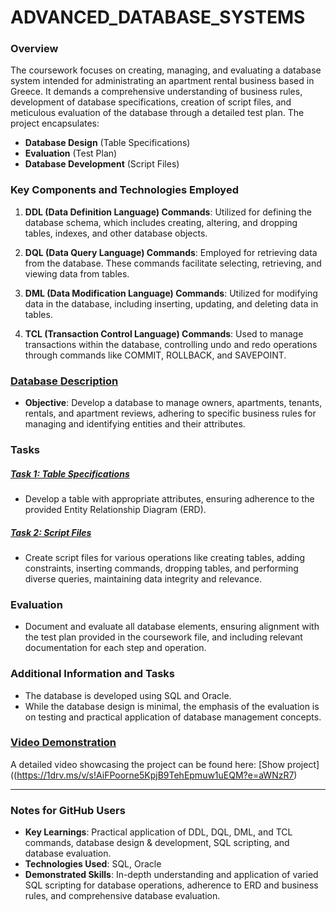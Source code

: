 # ADVANCED_DATABASE_SYSTEMS

### Overview

The coursework focuses on creating, managing, and evaluating a database system intended for administrating an apartment rental business based in Greece. It demands a comprehensive understanding of business rules, development of database specifications, creation of script files, and meticulous evaluation of the database through a detailed test plan. The project encapsulates:

- **Database Design** (Table Specifications)
- **Evaluation** (Test Plan)
- **Database Development** (Script Files)

### Key Components and Technologies Employed

1. **DDL (Data Definition Language) Commands**: Utilized for defining the database schema, which includes creating, altering, and dropping tables, indexes, and other database objects.
   
2. **DQL (Data Query Language) Commands**: Employed for retrieving data from the database. These commands facilitate selecting, retrieving, and viewing data from tables.
   
3. **DML (Data Modification Language) Commands**: Utilized for modifying data in the database, including inserting, updating, and deleting data in tables.
   
4. **TCL (Transaction Control Language) Commands**: Used to manage transactions within the database, controlling undo and redo operations through commands like COMMIT, ROLLBACK, and SAVEPOINT.

### [Database Description](#Database-Description)
- **Objective**: Develop a database to manage owners, apartments, tenants, rentals, and apartment reviews, adhering to specific business rules for managing and identifying entities and their attributes.

### Tasks
##### [Task 1: Table Specifications](#Task-1)
- Develop a table with appropriate attributes, ensuring adherence to the provided Entity Relationship Diagram (ERD).

##### [Task 2: Script Files](#Task-2)
- Create script files for various operations like creating tables, adding constraints, inserting commands, dropping tables, and performing diverse queries, maintaining data integrity and relevance.

### Evaluation
- Document and evaluate all database elements, ensuring alignment with the test plan provided in the coursework file, and including relevant documentation for each step and operation.

### Additional Information and Tasks
- The database is developed using SQL and Oracle.
- While the database design is minimal, the emphasis of the evaluation is on testing and practical application of database management concepts.

### [Video Demonstration](#Video-Demonstration)
A detailed video showcasing the project can be found here: [Show project]((https://1drv.ms/v/s!AiFPoorne5KpjB9TehEpmuw1uEQM?e=aWNzR7)

---

### Notes for GitHub Users
- **Key Learnings**: Practical application of DDL, DQL, DML, and TCL commands, database design & development, SQL scripting, and database evaluation.
- **Technologies Used**: SQL, Oracle
- **Demonstrated Skills**: In-depth understanding and application of varied SQL scripting for database operations, adherence to ERD and business rules, and comprehensive database evaluation.



